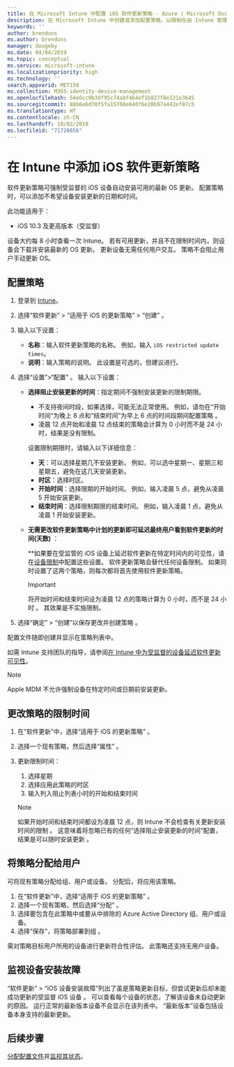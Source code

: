 ```yaml
---
title: 在 Microsoft Intune 中配置 iOS 软件更新策略 - Azure | Microsoft Docs
description: 在 Microsoft Intune 中创建或添加配置策略，以限制在由 Intune 管理或监督的 iOS 设备上自动安装软件更新的时间。 可以选择不安装更新的日期和时间。 还可以将此策略分配给组、用户或设备，并检查是否存在任何安装故障。
keywords: ''
author: brenduns
ms.author: brenduns
manager: dougeby
ms.date: 04/04/2019
ms.topic: conceptual
ms.service: microsoft-intune
ms.localizationpriority: high
ms.technology: ''
search.appverid: MET150
ms.collection: M365-identity-device-management
ms.openlocfilehash: 54e6cc0b3df95c74abf4b4ef1b827f8e121e3645
ms.sourcegitcommit: 88b6e6d70f5fa15708e640f6e20b97a442ef07c5
ms.translationtype: HT
ms.contentlocale: zh-CN
ms.lasthandoff: 10/02/2019
ms.locfileid: "71726656"
---
```

# <a name="add-ios-software-update-policies-in-intune"></a>在 Intune 中添加 iOS 软件更新策略

软件更新策略可强制受监督的 iOS 设备自动安装可用的最新 OS 更新。 配置策略时，可以添加不希望设备安装更新的日期和时间。

此功能适用于：

- iOS 10.3 及更高版本（受监督）

设备大约每 8 小时查看一次 Intune。 若有可用更新，并且不在限制时间内，则设备会下载并安装最新的 OS 更新。 更新设备无需任何用户交互。 策略不会阻止用户手动更新 OS。

## <a name="configure-the-policy"></a>配置策略

1. 登录到 [Intune](https://go.microsoft.com/fwlink/?linkid=2090973)。
2. 选择“软件更新”   > “适用于 iOS 的更新策略”   > “创建”  。
3. 输入以下设置：

    - **名称**：输入软件更新策略的名称。 例如，输入 `iOS restricted update times`。
    - **说明**：输入策略的说明。 此设置是可选的，但建议进行。

4. 选择“设置”>“配置”  。 输入以下设置：

    - **选择阻止安装更新的时间**：指定期间不强制安装更新的限制期限。
      - 不支持夜间时段，如果选择，可能无法正常使用。 例如，请勿在“开始时间”为晚上 8 点和“结束时间”为早上 6 点的时间段期间配置策略   。
      - 凌晨 12 点开始和凌晨 12 点结束的策略会计算为 0 小时而不是 24 小时，结果是没有限制。

      设置限制期限时，请输入以下详细信息：

      - **天**：可以选择星期几不安装更新。 例如，可以选中星期一、星期三和星期五，避免在这几天安装更新。
      - **时区**：选择时区。
      - **开始时间**：选择限期的开始时间。 例如，输入凌晨 5 点，避免从凌晨 5 开始安装更新。
      - **结束时间**：选择限制期限的结束时间。 例如，输入凌晨 1 点，避免从凌晨 1 开始安装更新。

    - **无需更改软件更新策略中计划的更新即可延迟最终用户看到软件更新的时间(天数)** ： 

      **如果要在受监管的 iOS 设备上延迟软件更新在特定时间内的可见性，请在[设备限制](../configuration/device-restrictions-ios.md#general)中配置这些设置。 软件更新策略会替代任何设备限制。 如果同时设置了这两个策略，则每次都将首先使用软件更新策略。

      > [!IMPORTANT]  
      > 将开始时间和结束时间设为凌晨 12 点的策略计算为 0 小时，而不是 24 小时   。 其效果是不实施限制。  

5. 选择“确定” > “创建”以保存更改并创建策略   。

配置文件随即创建并显示在策略列表中。

如需 Intune 支持团队的指导，请参阅[在 Intune 中为受监督的设备延迟软件更新可见性](https://techcommunity.microsoft.com/t5/Intune-Customer-Success/Delaying-visibility-of-software-updates-in-Intune-for-supervised/ba-p/345753)。

> [!NOTE]
> Apple MDM 不允许强制设备在特定时间或日期前安装更新。

## <a name="change-the-restricted-times-for-the-policy"></a>更改策略的限制时间

1. 在“软件更新”中，选择“适用于 iOS 的更新策略”   。
2. 选择一个现有策略，然后选择“属性”  。
3. 更新限制时间：

    1. 选择星期
    2. 选择应用此策略的时区
    3. 输入列入阻止列表小时的开始和结束时间

    > [!NOTE]
    > 如果开始时间和结束时间都设为凌晨 12 点，则 Intune 不会检查有关更新安装时间的限制   。 这意味着将忽略已有的任何“选择阻止安装更新的时间”配置，结果是可以随时安装更新  。  

## <a name="assign-the-policy-to-users"></a>将策略分配给用户

可将现有策略分配给组、用户或设备。 分配后，将应用该策略。

1. 在“软件更新”中，选择“适用于 iOS 的更新策略”   。
2. 选择一个现有策略，然后选择“分配”  。
3. 选择要包含在此策略中或要从中排除的 Azure Active Directory 组、用户或设备。
4. 选择“保存”，将策略部署到组  。

需对策略目标用户所用的设备进行更新符合性评估。 此策略还支持无用户设备。

## <a name="monitor-device-installation-failures"></a>监视设备安装故障
<!-- 1352223 -->
“软件更新” > “iOS 设备安装故障”列出了虽是策略更新目标，但尝试更新后却未能成功更新的受监督 iOS 设备   。 可以查看每个设备的状态，了解该设备未自动更新的原因。 运行正常的最新版本设备不会显示在该列表中。 “最新版本”设备包括设备本身支持的最新更新。

## <a name="next-steps"></a>后续步骤

[分配配置文件](../configuration/device-profile-assign.md)并[监视其状态](../configuration/device-profile-monitor.md)。
